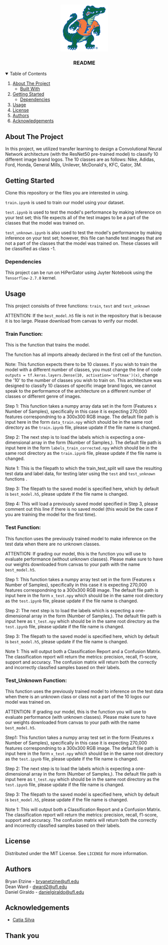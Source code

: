 <!-- PROJECT LOGO -->
<br />
<p align="center">
  <a href="https://github.com/catiaspsilva/README-template">
    <img src="images/gators.jpg" alt="Logo" width="150" height="150">
  </a>

  <h3 align="center">README</h3>

<!-- TABLE OF CONTENTS -->
<details open="open">
  <summary>Table of Contents</summary>
  <ol>
    <li>
      <a href="#about-the-project">About The Project</a>
      <ul>
        <li><a href="#built-with">Built With</a></li>
      </ul>
    </li>
    <li>
      <a href="#getting-started">Getting Started</a>
      <ul>
        <li><a href="#dependencies">Dependencies</a></li>
      </ul>
    </li>
    <li><a href="#usage">Usage</a></li>
    <li><a href="#license">License</a></li>
    <li><a href="#authors">Authors</a></li>
    <li><a href="#acknowledgements">Acknowledgements</a></li>
  </ol>
</details>



<!-- ABOUT THE PROJECT -->
## About The Project

In this project, we utilized transfer learning to design a Convolutional Neural Network architecture (with the ResNet50 pre-trained model) to classify 10 different image brand logos. The 10 classes are as follows: Nike, Adidas, Ford, Honda, General Mills, Unilever, McDonald's, KFC, Gator, 3M.

<!-- GETTING STARTED -->
## Getting Started

Clone this repository or the files you are interested in using.

`train.ipynb` is used to train our model using your dataset.

`test.ipynb` is used to test the model's performance by making inference on your test set; this file expects all of the test images to be a part of the classes that the model was trained on.

`test_unknown.ipynb` is also used to test the model's performance by making inference on your test set; however, this file can handle test images that are not a part of the classes that the model was trained on. These classes will be classified as class -1.

### Dependencies

This project can be run on HiPerGator using Juyter Notebook using the `Tensorflow-2.7.0` kernel. 

<!-- USAGE EXAMPLES -->
## Usage

This project consisits of three functions: `train`, `test` and `test_unknown`

ATTENTION: If the `best_model.h5` file is not in the repository that is because it is too large. Please download from canvas to verify our model.

### Train Function:
This is the function that trains the model. 

The function has all imports already declared in the first cell of the function.

Note: This function expects there to be 10 classes. If you wish to train the model with a different number of classes, you must change the line of code `outputs = tf.keras.layers.Dense(10, activation='softmax')(x)`, change the '10' to the number of classes you wish to train on. This architecture was designed to classify 10 classes of specific image brand logos, we cannot speak to the performamce of the architecture on a different number of classes or different genre of images.

Step 1:
This function takes a numpy array data set in the form (Features x Number of Samples), specifically in this case it is expecting 270,000 features correspondning to a 300x300 RGB image. The default file path is input here in the form `data_train.npy` which should be in the same root directory as the `train.ipynb` file, please update if the file name is changed.

Step 2:
The next step is to load the labels which is expecting a one-dimensional array in the form (Number of Samples,). The default file path is input here in the form `labels_train_corrected.npy` which should be in the same root directory as the `train.ipynb` file, please update if the file name is changed.

Note 1: 
This is the filepath to which the train_test_split will save the resulting test data and label data, for testing later using the `test` and `test_unknown` functions .

Step 3:
The filepath to the saved model is specified here, which by default is `best_model.h5`, please update if the file name is changed.

Step 4: This will load a previously saved model specified in Step 3, please comment out this line if there is no saved model (this would be the case if you are training the model for the first time).

### Test Function:
 This function uses the previously trained model to make inference on the test data when there are no unknown classes.

ATTENTION: If grading our model, this is the function you will use to evaluate performance (without unknown classes). Please make sure to have our weights downloaded from canvas to your path with the name `best_model.h5`.

Step 1:
This function takes a numpy array test set in the form (Features x Number of Samples), specifically in this case it is expecting 270,000 features correspondning to a 300x300 RGB image. The default file path is input here in the form `x_test.npy` which should be in the same root directory as the `test.ipynb` file, please update if the file name is changed.

Step 2:
The next step is to load the labels which is expecting a one-dimensional array in the form (Number of Samples,). The default file path is input here as `t_test.npy` which should be in the same root directory as the `test.ipynb` file, please update if the file name is changed.

Step 3:
The filepath to the saved model is specified here, which by default is `best_model.h5`, please update if the file name is changed.

Note 1:
This will output both a Classification Report and a Confusion Matrix.
The classification report will return the metrics: precision, recall, f1-score, support and accuracy.
The confusion matrix will return both the correctly and incorrectly classfied samples based on their labels.

### Test_Unknown Function:
 This function uses the previously trained model to inference on the test data when there is an unknown class or class not a part of the 10 logos our model was trained on.

ATTENTION: If grading our model, this is the function you will use to evaluate performance (with unknown classes). Please make sure to have our weights downloaded from canvas to your path with the name `best_model.h5`.

Step1:
This function takes a numpy array test set in the form (Features x Number of Samples), specifically in this case it is expecting 270,000 features correspondning to a 300x300 RGB image. The default file path is input here in the form `x_test.npy` which should be in the same root directory as the `test.ipynb` file, please update if the file name is changed.

Step 2:
The next step is to load the labels which is expecting a one-dimensional array in the form (Number of Samples,). The default file path is input here as `t_test.npy` which should be in the same root directory as the `test.ipynb` file, please update if the file name is changed.

Step 3:
The filepath to the saved model is specified here, which by default is `best_model.h5`, please update if the file name is changed.

Note 1:
This will output both a Classification Report and a Confusion Matrix.
The classification report will return the metrics: precision, recall, f1-score, support and accuracy.
The confusion matrix will return both the correctly and incorrectly classfied samples based on their labels.


<!-- LICENSE -->
## License

Distributed under the MIT License. See `LICENSE` for more information.


<!-- Authors -->
## Authors

Bryan Etzine - bryanetzine@ufl.edu  
Dean Ward - dward2@ufl.edu  
Daniel Giraldo - danielgiraldo@ufl.edu  

<!-- ACKNOWLEDGEMENTS -->
## Acknowledgements

* [Catia Silva](https://faculty.eng.ufl.edu/catia-silva/)

## Thank you

<!-- If this is useful: [![Buy me a coffee](https://www.buymeacoffee.com/assets/img/guidelines/download-assets-sm-1.svg)](https://www.buymeacoffee.com/catiaspsilva) -->
